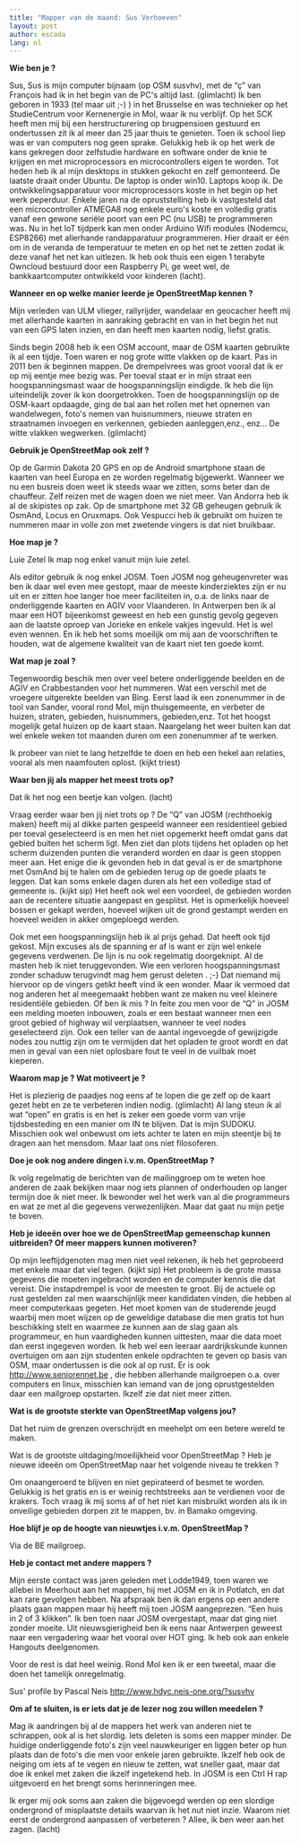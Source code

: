 ```yaml
---
title: "Mapper van de maand: Sus Verhoeven"
layout: post
author: escada
lang: nl
---
```


**Wie ben je ?**

Sus, Sus is mijn computer bijnaam (op OSM susvhv), met de “ç” van François had ik in het begin van de PC's altijd last. (glimlacht) Ik ben geboren in 1933 (tel maar uit ;-) ) in het Brusselse en was technieker op het StudieCentrum voor Kernenergie in Mol, waar ik nu verblijf. Op het SCK heeft men mij bij een herstructurering op brugpensioen gestuurd en ondertussen zit ik al meer dan 25 jaar thuis te genieten. Toen ik school liep was er van computers nog geen sprake. Gelukkig heb ik op het werk de kans gekregen door zelfstudie hardware en software onder de knie te krijgen en met microprocessors en microcontrollers eigen te worden. Tot heden heb ik al mijn desktops in stukken gekocht en zelf gemonteerd. De laatste draait onder Ubuntu. De laptop is onder win10. Laptops koop ik. De ontwikkelingsapparatuur voor microprocessors koste in het begin op het werk peperduur. Enkele jaren na de opruststelling heb ik vastgesteld dat een microcontroller ATMEGA8 nog enkele euro's koste en volledig gratis vanaf een gewone seriële poort van een PC (nu USB) te programmeren was. Nu in het IoT tijdperk kan men onder Arduino Wifi modules (Nodemcu, ESP8266) met allerhande randapparatuur programmeren. Hier draait er één om in de veranda de temperatuur te meten en op het net te zetten zodat ik deze vanaf het net kan uitlezen. Ik heb ook thuis een eigen 1 terabyte Owncloud bestuurd door een Raspberry Pi, ge weet wel, de bankkaartcomputer ontwikkeld voor kinderen (lacht).

**Wanneer en op welke manier leerde je OpenStreetMap kennen ?**

Mijn verleden van ULM vlieger, rallyrijder, wandelaar en geocacher heeft mij met allerhande kaarten in aanraking gebracht en van in het begin het nut van een GPS laten inzien, en dan heeft men kaarten nodig, liefst gratis.

Sinds begin 2008 heb ik een OSM account, maar de OSM kaarten gebruikte ik al een tijdje. Toen waren er nog grote witte vlakken op de kaart. Pas in 2011 ben ik beginnen mappen. De drempelvrees was groot vooral dat ik er op mij eentje mee bezig was. Per toeval staat er in mijn straat een hoogspanningsmast waar de hoogspanningslijn eindigde. Ik heb die lijn uiteindelijk zover ik kon doorgetrokken. Toen de hoogspanningslijn op de OSM-kaart opdaagde, ging de bal aan het rollen met het opnemen van wandelwegen, foto's nemen van huisnummers, nieuwe straten en straatnamen invoegen en verkennen, gebieden aanleggen,enz., enz… De witte vlakken wegwerken. (glimlacht)

**Gebruik je OpenStreetMap ook zelf ?**

Op de Garmin Dakota 20 GPS en op de Android smartphone staan de kaarten van heel Europa en ze worden regelmatig bijgewerkt. Wanneer we nu een busreis doen weet ik steeds waar we zitten, soms beter dan de chauffeur. Zelf reizen met de wagen doen we niet meer.
Van Andorra heb ik al de skipistes op zak. Op de smartphone met 32 GB geheugen gebruik ik OsmAnd, Locus en Oruxmaps. Ook Vespucci heb ik gebruikt om huizen te nummeren maar in volle zon met zwetende vingers is dat niet bruikbaar.

**Hoe map je ?**

Luie Zetel Ik map nog enkel vanuit mijn luie zetel.

Als editor gebruik ik nog enkel JOSM. Toen JOSM nog geheugenvreter was ben ik daar wel even mee gestopt, maar de meeste kinderziektes zijn er nu uit en er zitten hoe langer hoe meer faciliteiten in, o.a. de links naar de onderliggende kaarten en AGIV voor Vlaanderen. In Antwerpen ben ik al maar een HOT bijeenkomst geweest en heb een gunstig gevolg gegeven aan de laatste oproep van Jorieke en enkele vakjes ingevuld. Het is wel even wennen. En ik heb het soms moeilijk om mij aan de voorschriften te houden, wat de algemene kwaliteit van de kaart niet ten goede komt.

**Wat map je zoal ?**

Tegenwoordig beschik men over veel betere onderliggende beelden en de AGIV en Crabbestanden voor het nummeren. Wat een verschil met de vroegere uitgerekte beelden van Bing. Eerst laad ik een zonenummer in de tool van Sander, vooral rond Mol, mijn thuisgemeente, en verbeter de huizen, straten, gebieden, huisnummers, gebieden,enz. Tot het hoogst mogelijk getal huizen op de kaart staan. Naargelang het weer buiten kan dat wel enkele weken tot maanden duren om een zonenummer af te werken.

Ik probeer van niet te lang hetzelfde te doen en heb een hekel aan relaties, vooral als men naamfouten oplost. (kijkt triest)

**Waar ben jij als mapper het meest trots op?**

Dat ik het nog een beetje kan volgen. (lacht)

Vraag eerder waar ben jij niet trots op ? De “Q” van JOSM (rechthoekig maken) heeft mij al dikke parten gespeeld wanneer een residentieel gebied per toeval geselecteerd is en men het niet opgemerkt heeft omdat gans dat gebied buiten het scherm ligt. Men ziet dan plots tijdens het opladen op het scherm duizenden punten die veranderd worden en daar is geen stoppen meer aan. Het enige die ik gevonden heb in dat geval is er de smartphone met OsmAnd bij te halen om de gebieden terug op de goede plaats te leggen. Dat kan soms enkele dagen duren als het een volledige stad of gemeente is. (kijkt sip) Het heeft ook wel een voordeel, de gebieden worden aan de recentere situatie aangepast en gesplitst. Het is opmerkelijk hoeveel bossen er gekapt werden, hoeveel wijken uit de grond gestampt werden en hoeveel weiden in akker omgeploegd werden.

Ook met een hoogspanningslijn heb ik al prijs gehad. Dat heeft ook tijd gekost. Mijn excuses als de spanning er af is want er zijn wel enkele gegevens verdwenen. De lijn is nu ook regelmatig doorgeknipt. Al de masten heb ik niet teruggevonden. Wie een verloren hoogspanningsmast zonder schaduw terugvindt mag hem gerust deleten . ;-) Dat niemand mij hiervoor op de vingers getikt heeft vind ik een wonder. Maar ik vermoed dat nog anderen het al meegemaakt hebben want ze maken nu veel kleinere residentiële gebieden. Of ben ik mis ? In feite zou men voor de “Q” in JOSM een melding moeten inbouwen, zoals er een bestaat wanneer men een groot gebied of highway wil verplaatsen, wanneer te veel nodes geselecteerd zijn. Ook een teller van de aantal ingevoegde of gewijzigde nodes zou nuttig zijn om te vermijden dat het opladen te groot wordt en dat men in geval van een niet oplosbare fout te veel in de vuilbak moet kieperen.

**Waarom map je ? Wat motiveert je ?**

Het is plezierig de paadjes nog eens af te lopen die ge zelf op de kaart gezet hebt en ze te verbeteren indien nodig. (glimlacht) Al lang steun ik al wat “open” en gratis is en het is zeker een goede vorm van vrije tijdsbesteding en een manier om IN te blijven. Dat is mijn SUDOKU. Misschien ook wel onbewust om iets achter te laten en mijn steentje bij te dragen aan het mensdom. Maar laat ons niet filosoferen.

**Doe je ook nog andere dingen i.v.m. OpenStreetMap ?**

Ik volg regelmatig de berichten van de mailinggroep om te weten hoe anderen de zaak bekijken maar nog iets plannen of onderhouden op langer termijn doe ik niet meer. Ik bewonder wel het werk van al die programmeurs en wat ze met al die gegevens verwezenlijken. Maar dat gaat nu mijn petje te boven.

**Heb je ideeën over hoe we de OpenStreetMap gemeenschap kunnen uitbreiden? Of meer mappers kunnen motiveren?**

Op mijn leeftijdgenoten mag men niet veel rekenen, ik heb het geprobeerd met enkele maar dat viel tegen. (kijkt sip) Het probleem is de grote massa gegevens die moeten ingebracht worden en de computer kennis die dat vereist. Die instapdrempel is voor de meesten te groot. Bij de actuele op rust gestelden zal men waarschijnlijk meer kandidaten vinden, die hebben al meer computerkaas gegeten. Het moet komen van de studerende jeugd waarbij men moet wijzen op de geweldige database die men gratis tot hun beschikking stelt en waarmee ze kunnen aan de slag gaan als programmeur, en hun vaardigheden kunnen uittesten, maar die data moet dan eerst ingegeven worden. Ik heb wel een leeraar aardrijkskunde kunnen overtuigen om aan zijn studenten enkele opdrachten te geven op basis van OSM, maar ondertussen is die ook al op rust. Er is ook <http://www.seniorennet.be> , die hebben allerhande mailgroepen o.a. over computers en linux, misschien kan iemand van de jong oprustgestelden daar een mailgroep opstarten. Ikzelf zie dat niet meer zitten.

**Wat is de grootste sterkte van OpenStreetMap volgens jou?**

Dat het ruim de grenzen overschrijdt en meehelpt om een betere wereld te maken.

Wat is de grootste uitdaging/moeilijkheid voor OpenStreetMap ? Heb je nieuwe ideeën om OpenStreetMap naar het volgende niveau te trekken ?

Om onaangeroerd te blijven en niet gepirateerd of besmet te worden. Gelukkig is het gratis en is er weinig rechtstreeks aan te verdienen voor de krakers. Toch vraag ik mij soms af of het niet kan misbruikt worden als ik in onveilige gebieden dorpen zit te mappen, bv. in Bamako omgeving.

**Hoe blijf je op de hoogte van nieuwtjes i.v.m. OpenStreetMap ?**

Via de BE mailgroep.

**Heb je contact met andere mappers ?**

Mijn eerste contact was jaren geleden met Lodde1949, toen waren we allebei in Meerhout aan het mappen, hij met JOSM en ik in Potlatch, en dat kan rare gevolgen hebben. Na afspraak ben ik dan ergens op een andere plaats gaan mappen maar hij heeft mij toen JOSM aangeprezen. “Een huis in 2 of 3 klikken”. Ik ben toen naar JOSM overgestapt, maar dat ging niet zonder moeite. Uit nieuwsgierigheid ben ik eens naar Antwerpen geweest naar een vergadering waar het vooral over HOT ging. Ik heb ook aan enkele Hangouts deelgenomen.

Voor de rest is dat heel weinig. Rond Mol ken ik er een tweetal, maar die doen het tamelijk onregelmatig.

Sus' profile by Pascal Neis <http://www.hdyc.neis-one.org/?susvhv>

**Om af te sluiten, is er iets dat je de lezer nog zou willen meedelen ?**

Mag ik aandringen bij al de mappers het werk van anderen niet te schrappen, ook al is het slordig. Iets deleten is soms een mapper minder. De huidige onderliggende foto's zijn veel nauwkeuriger en liggen beter op hun plaats dan de foto's die men voor enkele jaren gebruikte. Ikzelf heb ook de neiging om iets af te vegen en nieuw te zetten, wat sneller gaat, maar dat doe ik enkel met zaken die ikzelf ingetekend heb. In JOSM is een Ctrl H rap uitgevoerd en het brengt soms herinneringen mee.

Ik erger mij ook soms aan zaken die bijgevoegd werden op een slordige ondergrond of misplaatste details waarvan ik het nut niet inzie. Waarom niet eerst de ondergrond aanpassen of verbeteren ? Allee, ik ben weer aan het zagen. (lacht)
